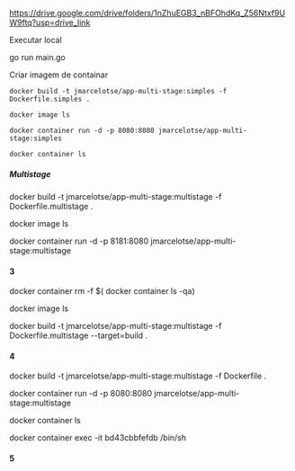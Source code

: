 https://drive.google.com/drive/folders/1nZhuEGB3_nBFOhdKq_Z56Ntxf9UW9ftq?usp=drive_link

Executar local

go run main.go

Criar imagem de containar
```
docker build -t jmarcelotse/app-multi-stage:simples -f Dockerfile.simples .
```
```
docker image ls
```
```
docker container run -d -p 8080:8080 jmarcelotse/app-multi-stage:simples
```
```
docker container ls
```

##### Multistage #####

docker build -t jmarcelotse/app-multi-stage:multistage -f Dockerfile.multistage .

docker image ls

docker container run -d -p 8181:8080 jmarcelotse/app-multi-stage:multistage

#### 3
docker container rm -f $( docker container ls -qa)

docker image ls

docker build -t jmarcelotse/app-multi-stage:multistage -f Dockerfile.multistage --target=build .

#### 4
docker build -t jmarcelotse/app-multi-stage:multistage -f Dockerfile .

docker container run -d -p 8080:8080 jmarcelotse/app-multi-stage:multistage

docker container ls

docker container exec -it bd43cbbfefdb /bin/sh

#### 5
